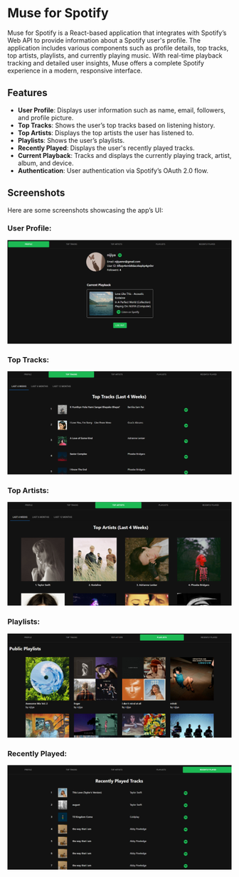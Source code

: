 # Muse for Spotify

Muse for Spotify is a React-based application that integrates with Spotify’s Web API to provide information about a Spotify user's profile. The application includes various components such as profile details, top tracks, top artists, playlists, and currently playing music. With real-time playback tracking and detailed user insights, Muse offers a complete Spotify experience in a modern, responsive interface.

## Features
- **User Profile**: Displays user information such as name, email, followers, and profile picture.
- **Top Tracks**: Shows the user’s top tracks based on listening history.
- **Top Artists**: Displays the top artists the user has listened to.
- **Playlists**: Shows the user’s playlists.
- **Recently Played**: Displays the user's recently played tracks.
- **Current Playback**: Tracks and displays the currently playing track, artist, album, and device.
- **Authentication**: User authentication via Spotify’s OAuth 2.0 flow.

## Screenshots
Here are some screenshots showcasing the app’s UI:

### User Profile:
![User Profile](./screenshots/1.png)

### Top Tracks:
![Top Tracks](./screenshots/2.png)

### Top Artists:
![Top Tracks](./screenshots/3.png)

### Playlists:
![Playlists](./screenshots/4.png)

### Recently Played:
![Recently Played](./screenshots/5.png)

